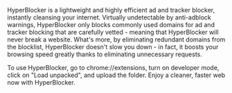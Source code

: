 HyperBlocker is a lightweight and highly efficient ad and tracker blocker, instantly cleansing your internet. Virtually undetectable by anti-adblock warnings, HyperBlocker only blocks commonly used domains for ad and tracker blocking that are carefully vetted - meaning that HyperBlocker will never break a website. What's more, by eliminating redundant domains from the blocklist, HyperBlocker doesn't slow you down - in fact, it boosts your browsing speed greatly thanks to eliminating unnecessary requests.

To use HyperBlocker, go to chrome://extensions, turn on developer mode, click on "Load unpacked", and upload the folder. Enjoy a cleaner, faster web now with HyperBlocker.
